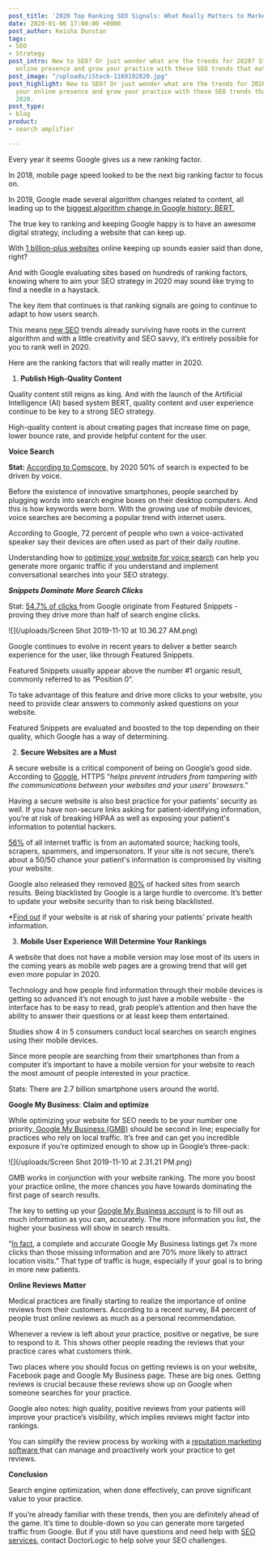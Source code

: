 ```yaml
---
post_title: '2020 Top Ranking SEO Signals: What Really Matters to Market your Practice'
date: 2020-01-06 17:00:00 +0000
post_author: Keisha Dunstan
tags:
- SEO
- Strategy
post_intro: New to SEO? Or just wonder what are the trends for 2020? Strengthen your
  online presence and grow your practice with these SEO trends that matter in 2020.
post_image: "/uploads/iStock-1169192820.jpg"
post_highlight: New to SEO? Or just wonder what are the trends for 2020? Strengthen
  your online presence and grow your practice with these SEO trends that matter in
  2020.
post_type:
- blog
product:
- search amplifier

---
```

Every year it seems Google gives us a new ranking factor.

In 2018, mobile page speed looked to be the next big ranking factor to focus on.

In 2019, Google made several algorithm changes related to content, all leading up to the [biggest algorithm change in Google history: BERT.](https://doctorlogic.com/blog/2019-11-05what-is-bert-latest-google-update)

The true key to ranking and keeping Google happy is to have an awesome digital strategy, including a website that can keep up.

With [1 billion-plus websites](https://www.internetlivestats.com/total-number-of-websites/) online keeping up sounds easier said than done, right?

And with Google evaluating sites based on hundreds of ranking factors, knowing where to aim your SEO strategy in 2020 may sound like trying to find a needle in a haystack.

The key item that continues is that ranking signals are going to continue to adapt to how users search.

This means [new SEO](https://www.internetlivestats.com/total-number-of-websites/) trends already surviving have roots in the current algorithm and with a little creativity and SEO savvy, it’s entirely possible for you to rank well in 2020.

Here are the ranking factors that will really matter in 2020.

1. **Publish High-Quality Content**

Quality content still reigns as king. And with the launch of the Artificial Intelligence (AI) based system BERT, quality content and user experience continue to be key to a strong SEO strategy.

High-quality content is about creating pages that increase time on page, lower bounce rate, and provide helpful content for the user.

**Voice Search**

**Stat:** [According to Comscore,](https://www.campaignlive.co.uk/article/just-say-it-future-search-voice-personal-digital-assistants/1392459) by 2020 50% of search is expected to be driven by voice.

Before the existence of innovative smartphones, people searched by plugging words into search engine boxes on their desktop computers. And this is how keywords were born. With the growing use of mobile devices, voice searches are becoming a popular trend with internet users.

According to Google, 72 percent of people who own a voice-activated speaker say their devices are often used as part of their daily routine.

Understanding how to [optimize your website for voice search](https://doctorlogic.com/blog/why-you-need-voice-search.html) can help you generate more organic traffic if you understand and implement conversational searches into your SEO strategy.

**_Snippets Dominate More Search Clicks_**

Stat: [54.7% of clicks ](https://www.searchenginepeople.com/blog/googles-featured-snippets-roundup-recent-stats-studies.html)from Google originate from Featured Snippets - proving they drive more than half of search engine clicks.

![](/uploads/Screen Shot 2019-11-10 at 10.36.27 AM.png)

Google continues to evolve in recent years to deliver a better search experience for the user, like through Featured Snippets.

Featured Snippets usually appear above the number #1 organic result, commonly referred to as “Position 0”.

To take advantage of this feature and drive more clicks to your website, you need to provide clear answers to commonly asked questions on your website.

Featured Snippets are evaluated and boosted to the top depending on their quality, which Google has a way of determining.

2. **Secure Websites are a Must**

A secure website is a critical component of being on Google’s good side. According to [Google](https://developers.google.com/web/fundamentals/security/encrypt-in-transit/why-https), HTTPS “_helps prevent intruders from tampering with the communications between your websites and your users’ browsers_.”

Having a secure website is also best practice for your patients’ security as well. If you have non-secure links asking for patient-identifying information, you’re at risk of breaking HIPAA as well as exposing your patient's information to potential hackers.

[56%](https://www.webarxsecurity.com/5-reasons-website-security-important-2018/) of all internet traffic is from an automated source; hacking tools, scrapers, spammers, and impersonators. If your site is not secure, there’s about a 50/50 chance your patient's information is compromised by visiting your website.

Google also released they removed [80%](https://www.webarxsecurity.com/5-reasons-website-security-important-2018/) of hacked sites from search results. Being blacklisted by Google is a large hurdle to overcome. It’s better to update your website security than to risk being blacklisted.

\*[Find out](https://doctorlogic.com/website-analysis) if your website is at risk of sharing your patients’ private health information.

3. **Mobile User Experience Will Determine Your Rankings**

A website that does not have a mobile version may lose most of its users in the coming years as mobile web pages are a growing trend that will get even more popular in 2020.

Technology and how people find information through their mobile devices is getting so advanced it’s not enough to just have a mobile website - the interface has to be easy to read, grab people’s attention and then have the ability to answer their questions or at least keep them entertained.

Studies show 4 in 5 consumers conduct local searches on search engines using their mobile devices.

Since more people are searching from their smartphones than from a computer it’s important to have a mobile version for your website to reach the most amount of people interested in your practice.

Stats: There are 2.7 billion smartphone users around the world.

**Google My Business**: **Claim and optimize**

While optimizing your website for SEO needs to be your number one priority,[ Google My Business (GMB)](https://www.google.com/business/) should be second in line; especially for practices who rely on local traffic. It’s free and can get you incredible exposure if you’re optimized enough to show up in Google’s three-pack:

![](/uploads/Screen Shot 2019-11-10 at 2.31.21 PM.png)

GMB works in conjunction with your website ranking. The more you boost your practice online, the more chances you have towards dominating the first page of search results.

The key to setting up your [Google My Business account](https://doctorlogic.com/blog/2019-10-01do-and-dont-google-business.html) is to fill out as much information as you can, accurately. The more information you list, the higher your business will show in search results.

“[In fact](https://thrivehive.com/how-to-rank-your-business-higher-on-google/), a complete and accurate Google My Business listings get 7x more clicks than those missing information and are 70% more likely to attract location visits.” That type of traffic is huge, especially if your goal is to bring in more new patients.

**Online Reviews Matter**

Medical practices are finally starting to realize the importance of online reviews from their customers. According to a recent survey, 84 percent of people trust online reviews as much as a personal recommendation.

Whenever a review is left about your practice, positive or negative, be sure to respond to it. This shows other people reading the reviews that your practice cares what customers think.

Two places where you should focus on getting reviews is on your website, Facebook page and Google My Business page. These are big ones. Getting reviews is crucial because these reviews show up on Google when someone searches for your practice.

Google also notes: high quality, positive reviews from your patients will improve your practice’s visibility, which implies reviews might factor into rankings.

You can simplify the review process by working with a [reputation marketing software ](https://doctorlogic.com/social-reputation)that can manage and proactively work your practice to get reviews.

**Conclusion**

Search engine optimization, when done effectively, can prove significant value to your practice.

If you’re already familiar with these trends, then you are definitely ahead of the game. It’s time to double-down so you can generate more targeted traffic from Google. But if you still have questions and need help with [SEO services](https://doctorlogic.com/search-amplifier), contact DoctorLogic to help solve your SEO challenges.